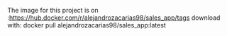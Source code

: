 The image for this project is on :https://hub.docker.com/r/alejandrozacarias98/sales_app/tags
download with: docker pull alejandrozacarias98/sales_app:latest
